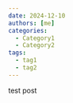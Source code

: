 ```yaml
---
date: 2024-12-10
authors: [me]
categories:
  - Category1
  - Category2
tags:
  - tag1
  - tag2
---
```


test post
